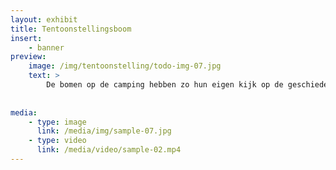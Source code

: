 ```yaml
---
layout: exhibit
title: Tentoonstellingsboom
insert:
    - banner
preview: 
    image: /img/tentoonstelling/todo-img-07.jpg
    text: >
        De bomen op de camping hebben zo hun eigen kijk op de geschiedenis.
        
        
media:
    - type: image
      link: /media/img/sample-07.jpg
    - type: video
      link: /media/video/sample-02.mp4
---
```

